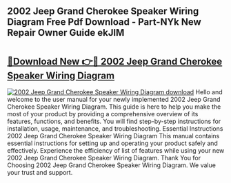 ## 2002 Jeep Grand Cherokee Speaker Wiring Diagram Free Pdf Download - Part-NYk New Repair Owner Guide ekJlM

# <h2><a href="http://dfru92.blite.top/?on=2002+Jeep+Grand+Cherokee+Speaker+Wiring+Diagram">🔗Download New 👉🔴 2002 Jeep Grand Cherokee Speaker Wiring Diagram</a></h2>

[![2002 Jeep Grand Cherokee Speaker Wiring Diagram download](https://i.imgur.com/lujVjoI.png)](http://dfru92.blite.top/?on=2002+Jeep+Grand+Cherokee+Speaker+Wiring+Diagram)
Hello and welcome to the user manual for your newly implemented 2002 Jeep Grand Cherokee Speaker Wiring Diagram. This guide is here to help you make the most of your product by providing a comprehensive overview of its features, functions, and benefits. You will find step-by-step instructions for installation, usage, maintenance, and troubleshooting. Essential Instructions 2002 Jeep Grand Cherokee Speaker Wiring Diagram This manual contains essential instructions for setting up and operating your product safely and effectively. Experience the efficiency of list of features while using your new 2002 Jeep Grand Cherokee Speaker Wiring Diagram. Thank You for Choosing 2002 Jeep Grand Cherokee Speaker Wiring Diagram. We value your trust and support.
